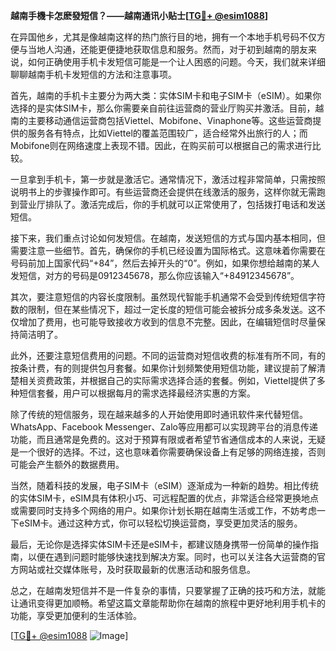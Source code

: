 **越南手機卡怎麽發短信？——越南通讯小贴士[[TG💪+ @esim1088](https://t.me/s/esim1088)]**

在异国他乡，尤其是像越南这样的热门旅行目的地，拥有一个本地手机号码不仅方便与当地人沟通，还能更便捷地获取信息和服务。然而，对于初到越南的朋友来说，如何正确使用手机卡发短信可能是一个让人困惑的问题。今天，我们就来详细聊聊越南手机卡发短信的方法和注意事项。

首先，越南的手机卡主要分为两大类：实体SIM卡和电子SIM卡（eSIM）。如果你选择的是实体SIM卡，那么你需要亲自前往运营商的营业厅购买并激活。目前，越南的主要移动通信运营商包括Viettel、Mobifone、Vinaphone等。这些运营商提供的服务各有特点，比如Viettel的覆盖范围较广，适合经常外出旅行的人；而Mobifone则在网络速度上表现不错。因此，在购买前可以根据自己的需求进行比较。

一旦拿到手机卡，第一步就是激活它。通常情况下，激活过程非常简单，只需按照说明书上的步骤操作即可。有些运营商还会提供在线激活的服务，这样你就无需跑到营业厅排队了。激活完成后，你的手机就可以正常使用了，包括拨打电话和发送短信。

接下来，我们重点讨论如何发短信。在越南，发送短信的方式与国内基本相同，但需要注意一些细节。首先，确保你的手机已经设置为国际格式。这意味着你需要在号码前加上国家代码“+84”，然后去掉开头的“0”。例如，如果你想给越南的某人发短信，对方的号码是0912345678，那么你应该输入“+84912345678”。

其次，要注意短信的内容长度限制。虽然现代智能手机通常不会受到传统短信字符数的限制，但在某些情况下，超过一定长度的短信可能会被拆分成多条发送。这不仅增加了费用，也可能导致接收方收到的信息不完整。因此，在编辑短信时尽量保持简洁明了。

此外，还要注意短信费用的问题。不同的运营商对短信收费的标准有所不同，有的按条计费，有的则提供包月套餐。如果你计划频繁使用短信功能，建议提前了解清楚相关资费政策，并根据自己的实际需求选择合适的套餐。例如，Viettel提供了多种短信套餐，用户可以根据每月的需求选择最经济实惠的方案。

除了传统的短信服务，现在越来越多的人开始使用即时通讯软件来代替短信。WhatsApp、Facebook Messenger、Zalo等应用都可以实现跨平台的消息传递功能，而且通常是免费的。这对于预算有限或者希望节省通信成本的人来说，无疑是一个很好的选择。不过，这也意味着你需要确保设备上有足够的网络连接，否则可能会产生额外的数据费用。

当然，随着科技的发展，电子SIM卡（eSIM）逐渐成为一种新的趋势。相比传统的实体SIM卡，eSIM具有体积小巧、可远程配置的优点，非常适合经常更换地点或需要同时支持多个网络的用户。如果你计划长期在越南生活或工作，不妨考虑一下eSIM卡。通过这种方式，你可以轻松切换运营商，享受更加灵活的服务。

最后，无论你是选择实体SIM卡还是eSIM卡，都建议随身携带一份简单的操作指南，以便在遇到问题时能够快速找到解决方案。同时，也可以关注各大运营商的官方网站或社交媒体账号，及时获取最新的优惠活动和服务信息。

总之，在越南发短信并不是一件复杂的事情，只要掌握了正确的技巧和方法，就能让通讯变得更加顺畅。希望这篇文章能帮助你在越南的旅程中更好地利用手机卡的功能，享受更加便利的生活体验。

[[TG💪+ @esim1088](https://t.me/s/esim1088) ![Image](https://i.postimg.cc/4NQfJmqS/Snipaste-2025-05-13-00-14-12.png)]